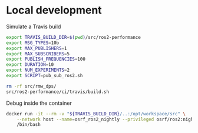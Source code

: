# Local development

Simulate a Travis build

```bash
export TRAVIS_BUILD_DIR=$(pwd)/src/ros2-performance
export MSG_TYPES=10b
export MAX_PUBLISHERS=1
export MAX_SUBSCRIBERS=5
export PUBLISH_FREQUENCIES=100
export DURATION=10
export NUM_EXPERIMENTS=2
export SCRIPT=pub_sub_ros2.sh

rm -rf src/rmw_dps/
src/ros2-performance/ci/travis/build.sh
```

Debug inside the container

```bash
docker run -it --rm -v "${TRAVIS_BUILD_DIR}/..:/opt/workspace/src" \
    --network host --name=osrf_ros2_nightly --privileged osrf/ros2:nightly \
    /bin/bash
```